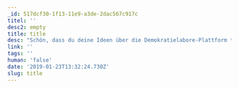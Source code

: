 ```yaml
---
_id: 517dcf30-1f13-11e9-a3de-2dac567c917c
titel: ''
desc2: empty
title: title
desc: "Schön, dass du deine Ideen über die Demokratielabore-Plattform teilen möchtest! Wir freuen uns über Beispiele, wie du selbst oder dir bekannte Projekte die Gesellschaft positiv gestaltet haben.\r\nBitte achte darauf, dass verlinkte Inhalte oder verwendete Tools möglichst unter einer freien Lizenz stehen."
link: ''
tags: ''
human: 'false'
date: '2019-01-23T13:32:24.730Z'
slug: title
---
```



